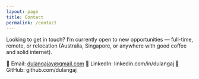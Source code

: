 ```yaml
---
layout: page
title: Contact
permalink: /contact
---
```


Looking to get in touch? I’m currently open to new opportunities — full-time, remote, or relocation (Australia, Singapore, or anywhere with good coffee and solid internet).

📧 Email: dulangajay@gmail.com
💼 LinkedIn: linkedin.com/in/dulangaj
🐙 GitHub: github.com/dulangaj
